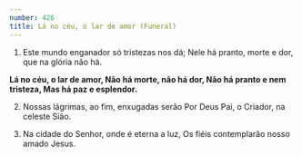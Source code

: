 ```yaml
---
number: 426
title: Lá no céu, o lar de amor (Funeral)
---
```


1. Este mundo enganador só tristezas nos dá;
  Nele há pranto, morte e dor, que na glória não há.

  __Lá no céu, o lar de amor,
  Não há morte, não há dor,
  Não há pranto e nem tristeza,
  Mas há paz e esplendor.__

2. Nossas lágrimas, ao fim, enxugadas serão
  Por Deus Pai, o Criador, na celeste Sião.

3. Na cidade do Senhor, onde é eterna a luz,
  Os fiéis contemplarão nosso amado Jesus.
